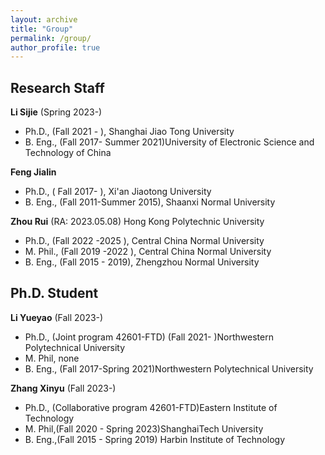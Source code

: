 ```yaml
---
layout: archive
title: "Group"
permalink: /group/
author_profile: true
---
```


## Research Staff

**Li Sijie** (Spring 2023-)
- Ph.D., (Fall 2021 - ), Shanghai Jiao Tong University
- B. Eng., (Fall 2017- Summer 2021)University of Electronic Science and Technology of China

**Feng Jialin**
- Ph.D., ( Fall 2017- ), Xi'an Jiaotong University
- B. Eng., (Fall 2011-Summer 2015), Shaanxi Normal University

**Zhou Rui** (RA: 2023.05.08) Hong Kong Polytechnic University
- Ph.D., (Fall 2022 -2025 ), Central China Normal University 
- M. Phil., (Fall 2019 -2022 ), Central China Normal University
- B. Eng., (Fall 2015 - 2019), Zhengzhou Normal University

## Ph.D. Student

**Li Yueyao** (Fall 2023-)
- Ph.D., (Joint program 42601-FTD)
  (Fall 2021- )Northwestern Polytechnical University
- M. Phil, none
- B. Eng., (Fall 2017-Spring 2021)Northwestern Polytechnical University

**Zhang Xinyu** (Fall 2023-)
- Ph.D., (Collaborative program 42601-FTD)Eastern Institute of Technology
- M. Phil,(Fall 2020 - Spring 2023)ShanghaiTech University
- B. Eng.,(Fall 2015 - Spring 2019) Harbin Institute of Technology 

